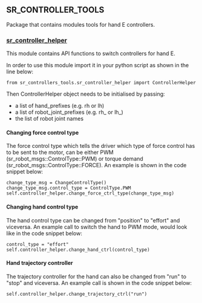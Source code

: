 ## SR_CONTROLLER_TOOLS

Package that contains modules tools for hand E controllers.

### [sr_controller_helper](https://github.com/shadow-robot/common_resources/blob/melodic-devel/sr_controllers_tools/src/sr_controllers_tools/sr_controller_helper.py)

This module contains API functions to switch controllers for hand E.


In order to use this module import it in your python script as shown in the line below:

```
from sr_controllers_tools.sr_controller_helper import ControllerHelper
```

Then ControllerHelper object needs to be initialised by passing:

- a list of hand_prefixes (e.g. rh or lh)
- a list of robot_joint_prefixes (e.g. rh_ or lh_)
- the list of robot joint names


#### Changing force control type
The force control type which tells the driver which type of force control has to be sent to the motor, can be either PWM (sr_robot_msgs::ControlType::PWM) or torque demand (sr_robot_msgs::ControlType::FORCE). An example is shown in the code snippet below:

```
change_type_msg = ChangeControlType()
change_type_msg.control_type = ControlType.PWM
self.controller_helper.change_force_ctrl_type(change_type_msg)
```

#### Changing hand control type

The hand control type can be changed from "position" to "effort" and viceversa. 
An example call to switch the hand to PWM mode, would look like in the code snippet below:
```
control_type = "effort"
self.controller_helper.change_hand_ctrl(control_type)
```

#### Hand trajectory controller

The trajectory controller for the hand can also be changed from "run" to "stop" and viceversa.
An example call is shown in the code snippet below:

```
self.controller_helper.change_trajectory_ctrl("run")
```